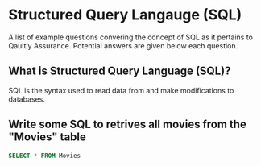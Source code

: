 # Structured Query Langauge (SQL)

A list of example questions convering the concept of SQL as it pertains to Qaultiy Assurance. Potential answers are given below each question.

## What is Structured Query Language (SQL)?

SQL is the syntax used to read data from and make modifications to databases.

## Write some SQL to retrives all movies from the "Movies" table

``` sql
SELECT * FROM Movies
```

